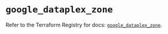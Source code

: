 # `google_dataplex_zone`

Refer to the Terraform Registry for docs: [`google_dataplex_zone`](https://registry.terraform.io/providers/hashicorp/google/5.29.1/docs/resources/dataplex_zone).
